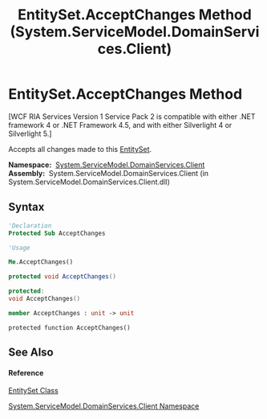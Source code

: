 ﻿---
title: EntitySet.AcceptChanges Method  (System.ServiceModel.DomainServices.Client)
TOCTitle: AcceptChanges Method
ms:assetid: M:System.ServiceModel.DomainServices.Client.EntitySet.AcceptChanges
ms:mtpsurl: https://msdn.microsoft.com/en-us/library/system.servicemodel.domainservices.client.entityset.acceptchanges(v=VS.91)
ms:contentKeyID: 28755141
ms.date: 01/27/2012
mtps_version: v=VS.91
f1_keywords:
- System.ServiceModel.DomainServices.Client.EntitySet.AcceptChanges
dev_langs:
- CSharp
- JScript
- VB
- FSharp
- c++
api_location:
- System.ServiceModel.DomainServices.Client.dll
api_name:
- System.ServiceModel.DomainServices.Client.EntitySet.AcceptChanges
api_type:
- Managed
topic_type:
- apiref
- kbSyntax
product_family_name: VS
ROBOTS: INDEX,FOLLOW
---

# EntitySet.AcceptChanges Method

\[WCF RIA Services Version 1 Service Pack 2 is compatible with either .NET framework 4 or .NET Framework 4.5, and with either Silverlight 4 or Silverlight 5.\]

Accepts all changes made to this [EntitySet](ff423164\(v=vs.91\).md).

**Namespace:**  [System.ServiceModel.DomainServices.Client](ff422479\(v=vs.91\).md)  
**Assembly:**  System.ServiceModel.DomainServices.Client (in System.ServiceModel.DomainServices.Client.dll)

## Syntax

``` vb
'Declaration
Protected Sub AcceptChanges
```

``` vb
'Usage

Me.AcceptChanges()
```

``` csharp
protected void AcceptChanges()
```

``` c++
protected:
void AcceptChanges()
```

``` fsharp
member AcceptChanges : unit -> unit 
```

``` jscript
protected function AcceptChanges()
```

## See Also

#### Reference

[EntitySet Class](ff423164\(v=vs.91\).md)

[System.ServiceModel.DomainServices.Client Namespace](ff422479\(v=vs.91\).md)

